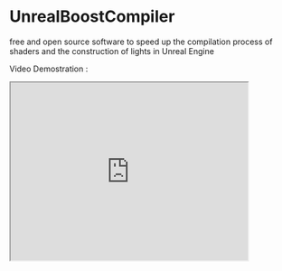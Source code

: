 # UnrealBoostCompiler
free and open source software to speed up the compilation process of shaders and the construction of lights in Unreal Engine

Video Demostration :

<iframe width="420" height="315" src="https://youtu.be/9o42-3Odcto">
[![Alt text for your video](https://img.youtube.com/vi/9o42-3Odcto/0.jpg)](http://www.youtube.com/9o42-3Odcto)


<a href="https://ibb.co/xYsQ9H2"><img src="https://i.ibb.co/68Z59By/photo-2021-05-07-05-30-30.jpg" alt="photo-2021-05-07-05-30-30" border="0" /></a>


<a href="https://ibb.co/PYP36Qs"><img src="https://i.ibb.co/DbvsRpP/photo-2021-05-08-20-43-41.jpg" alt="photo-2021-05-08-20-43-41" border="0" /></a>
